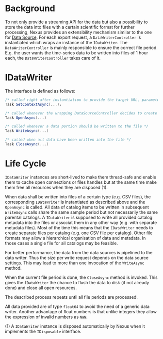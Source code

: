 # Background

To not only provide a streaming API for the data but also a possibility to store the data into files with a certain scientific format for further processing, Nexus provides an extensibility mechanism similar to the one for [Data Source](data-source.md). For each export request, a `DataWriterController` is instantiated which wraps an instance of the `IDataWriter`. The `DataWriterController` is mainly responsible to ensure the correct file period. E.g. the user wants the time-series data to be written into files of 1 hour each, the `DataWriterController` takes care of it.

# IDataWriter

The interface is defined as follows:

```cs
/* called right after instantiation to provide the target URL, parameters and a logger instance */
Task SetContextAsync(...);

/* called whenever the wrapping DataSourceController decides to create a new file */
Task OpenAsync(...)

/* called whenever a data portion should be written to the file */
Task WriteAsync(...)

/* called when all data have been written into the file */
Task CloseAsync(...)
```

# Life Cycle
`IDataWriter` instances are short-lived to make them thread-safe and enable them to cache open connections or files handles but at the same time make them free all resources when they are disposed (1).

When data shall be written into files of a certain type (e.g. CSV files), the corresponding `IDataWriter` is instantiated as described above and the `OpenAsync` is called. All data of catalog items to be written in subsequent `WriteAsync` calls share the same sample period but not necessarily the same parental catalogs. A `IDataWriter` is supposed to write all provided catalog metadata into the files or associat them in any other way (e.g. with separate metadata files). Most of the time this means that the `IDataWriter` needs to create separate files per catalog (e.g. one CSV file per catalog). Other file formats may allow a hierarchical organisation of data and metadata. In those cases a single file for all catalogs may be feasible.

For better performance, the data from the data sources is pipelined to the data writer. Thus the size per write request depends on the data source settings. This may lead to more than one invocation of the `WriteAsync` method.

When the current file period is done, the `CloseAsync` method is invoked. This gives the `IDataWriter` the chance to flush the data to disk (if not already done) and close all open resources.

The described process repeats until all file periods are processed.

All data provided are of type `float64` to avoid the need of a generic data writer. Another advantage of float numbers is that unlike integers they allow the expression of invalid numbers as `NaN`.

(1) A `IDataWriter` instance is disposed automatically by Nexus when it implements the `IDisposable` interface.